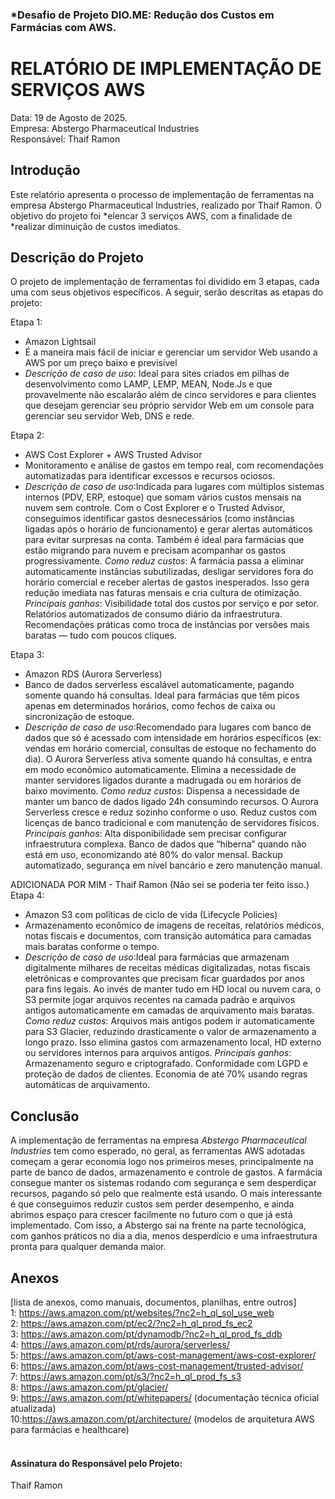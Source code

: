 ### *Desafio de Projeto DIO.ME: Redução dos Custos em Farmácias com AWS.

# RELATÓRIO DE IMPLEMENTAÇÃO DE SERVIÇOS AWS

Data:  19 de Agosto de 2025. <br>
Empresa: Abstergo Pharmaceutical Industries <br>
Responsável: Thaif Ramon <br>

## Introdução
Este relatório apresenta o processo de implementação de ferramentas na empresa  Abstergo Pharmaceutical Industries, realizado por Thaif Ramon. O objetivo do projeto foi *elencar 3 serviços AWS, com a finalidade de *realizar diminuição de custos imediatos.

## Descrição do Projeto
O projeto de implementação de ferramentas foi dividido em 3 etapas, cada uma com seus objetivos específicos. A seguir, serão descritas as etapas do projeto:

Etapa 1: 
- Amazon Lightsail
- É a maneira mais fácil de iniciar e gerenciar um servidor Web usando a AWS por um preço baixo e previsível
- *Descrição de caso de uso*: Ideal para sites criados em pilhas de desenvolvimento como LAMP, LEMP, MEAN, Node.Js e que provavelmente não escalarão além de cinco servidores e para clientes que desejam gerenciar seu próprio servidor Web em um console para gerenciar seu servidor Web, DNS e rede. 

Etapa 2: 
- AWS Cost Explorer + AWS Trusted Advisor
- Monitoramento e análise de gastos em tempo real, com recomendações automatizadas para identificar excessos e recursos ociosos.
- *Descrição de caso de uso*:Indicada para lugares com múltiplos sistemas internos (PDV, ERP, estoque) que somam vários custos mensais na nuvem sem controle. Com o Cost Explorer e o Trusted Advisor, conseguimos identificar gastos desnecessários (como instâncias ligadas após o horário de funcionamento) e gerar alertas automáticos para evitar surpresas na conta. Também é ideal para farmácias que estão migrando para nuvem e precisam acompanhar os gastos progressivamente.
*Como reduz custos*: A farmácia passa a eliminar automaticamente instâncias subutilizadas, desligar servidores fora do horário comercial e receber alertas de gastos inesperados. Isso gera redução imediata nas faturas mensais e cria cultura de otimização.
*Principais ganhos*:
Visibilidade total dos custos por serviço e por setor.
Relatórios automatizados de consumo diário da infraestrutura.
Recomendações práticas como troca de instâncias por versões mais baratas — tudo com poucos cliques.

Etapa 3: 
- Amazon RDS (Aurora Serverless)
-  Banco de dados serverless escalável automaticamente, pagando somente quando há consultas. Ideal para farmácias que têm picos apenas em determinados horários, como fechos de caixa ou sincronização de estoque.
- *Descrição de caso de uso*:Recomendado para lugares com banco de dados que só é acessado com intensidade em horários específicos (ex: vendas em horário comercial, consultas de estoque no fechamento do dia). O Aurora Serverless ativa somente quando há consultas, e entra em modo econômico automaticamente. Elimina a necessidade de manter servidores ligados durante a madrugada ou em horários de baixo movimento.
*Como reduz custos*: Dispensa a necessidade de manter um banco de dados ligado 24h consumindo recursos. O Aurora Serverless cresce e reduz sozinho conforme o uso. Reduz custos com licenças de banco tradicional e com manutenção de servidores físicos.
*Principais ganhos*:
Alta disponibilidade sem precisar configurar infraestrutura complexa.
Banco de dados que “hiberna” quando não está em uso, economizando até 80% do valor mensal.
Backup automatizado, segurança em nível bancário e zero manutenção manual.

ADICIONADA POR MIM - Thaif Ramon (Não sei se poderia ter feito isso.)
Etapa 4:
- Amazon S3 com políticas de ciclo de vida (Lifecycle Policies)
- Armazenamento econômico de imagens de receitas, relatórios médicos, notas fiscais e documentos, com transição automática para camadas mais baratas conforme o tempo.
- *Descrição de caso de uso*:Ideal para farmácias que armazenam digitalmente milhares de receitas médicas digitalizadas, notas fiscais eletrônicas e comprovantes que precisam ficar guardados por anos para fins legais. Ao invés de manter tudo em HD local ou nuvem cara, o S3 permite jogar arquivos recentes na camada padrão e arquivos antigos automaticamente em camadas de arquivamento mais baratas.
*Como reduz custos*: Arquivos mais antigos podem ir automaticamente para S3 Glacier, reduzindo drasticamente o valor de armazenamento a longo prazo. Isso elimina gastos com armazenamento local, HD externo ou servidores internos para arquivos antigos.
*Principais ganhos*:
Armazenamento seguro e criptografado.
Conformidade com LGPD e proteção de dados de clientes.
Economia de até 70% usando regras automáticas de arquivamento.


## Conclusão
A implementação de ferramentas na empresa *Abstergo Pharmaceutical Industries* tem como esperado, no geral, as ferramentas AWS adotadas começam a gerar economia logo nos primeiros meses, principalmente na parte de banco de dados, armazenamento e controle de gastos. A farmácia consegue manter os sistemas rodando com segurança e sem desperdiçar recursos, pagando só pelo que realmente está usando. O mais interessante é que conseguimos reduzir custos sem perder desempenho, e ainda abrimos espaço para crescer facilmente no futuro com o que já está implementado. Com isso, a Abstergo sai na frente na parte tecnológica, com ganhos práticos no dia a dia, menos desperdício e uma infraestrutura pronta para qualquer demanda maior.

## Anexos
[lista de anexos, como manuais, documentos, planilhas, entre outros] <br>
1: https://aws.amazon.com/pt/websites/?nc2=h_ql_sol_use_web <br>
2: https://aws.amazon.com/pt/ec2/?nc2=h_ql_prod_fs_ec2 <br>
3: https://aws.amazon.com/pt/dynamodb/?nc2=h_ql_prod_fs_ddb <br>
4: https://aws.amazon.com/pt/rds/aurora/serverless/ <br>
5: https://aws.amazon.com/pt/aws-cost-management/aws-cost-explorer/ <br>
6: https://aws.amazon.com/pt/aws-cost-management/trusted-advisor/ <br>
7: https://aws.amazon.com/pt/s3/?nc2=h_ql_prod_fs_s3 <br>
8: https://aws.amazon.com/pt/glacier/ <br>
9: https://aws.amazon.com/pt/whitepapers/ (documentação técnica oficial atualizada) <br>
10:https://aws.amazon.com/pt/architecture/ (modelos de arquitetura AWS para farmácias e healthcare) <br>
<br>


#### Assinatura do Responsável pelo Projeto: 
Thaif Ramon 